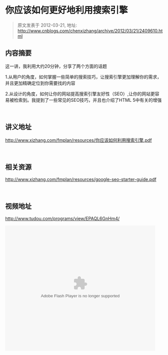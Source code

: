 # 你应该如何更好地利用搜索引擎 
> 原文发表于 2012-03-21, 地址: http://www.cnblogs.com/chenxizhang/archive/2012/03/21/2409610.html 


<h2>内容摘要</h2> <p>这一讲，我利用大约20分钟，分享了两个方面的话题</p> <p>1.从用户的角度，如何掌握一些简单的搜索技巧，让搜索引擎更加理解你的需求，并且更加精确定位到你需要找的内容</p> <p>2.从设计的角度，如何让你的网站提高搜索引擎友好性（SEO）,让你的网站更容易被检索到。我提到了一些常见的SEO技巧，并且也介绍了HTML 5中有关的增强</p> <p>&nbsp;</p> <h2>讲义地址</h2> <p><a href="http://www.xizhang.com/fmplan/resources/你应该如何利用搜索引擎.pdf">http://www.xizhang.com/fmplan/resources/你应该如何利用搜索引擎.pdf</a></p> <p>&nbsp;</p> <h2>相关资源</h2> <p><a href="http://www.xizhang.com/fmplan/resources/google-seo-starter-guide.pdf">http://www.xizhang.com/fmplan/resources/google-seo-starter-guide.pdf</a> </p> <p>&nbsp;</p> <h2>视频地址</h2> <p><a title="http://www.tudou.com/programs/view/EPAQL6GnHm4/" href="http://www.tudou.com/programs/view/EPAQL6GnHm4/">http://www.tudou.com/programs/view/EPAQL6GnHm4/</a></p> <p><embed src="http://www.tudou.com/v/EPAQL6GnHm4/&amp;rpid=101037296&amp;resourceId=101037296_05_05_99/v.swf" type="application/x-shockwave-flash" allowscriptaccess="always" allowfullscreen="true" wmode="opaque" width="480" height="400"></embed></p>